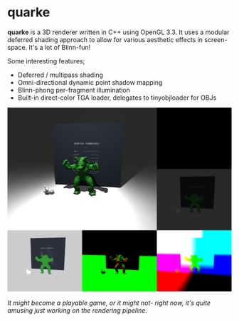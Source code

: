quarke
======

**quarke** is a 3D renderer written in C++ using OpenGL 3.3. It uses a modular deferred shading approach to allow for various aesthetic effects in screen-space. It's a lot of Blinn-fun!

Some interesting features;

- Deferred / multipass shading
- Omni-directional dynamic point shadow mapping
- Blinn-phong per-fragment illumination
- Built-in direct-color TGA loader, delegates to tinyobjloader for OBJs

![Screenshot](/img/screenshot-2016-09-28.png)

*It might become a playable game, or it might not- right now, it's quite amusing just working on the rendering pipeline.*
